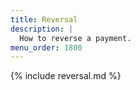 ```yaml
---
title: Reversal
description: |
  How to reverse a payment.
menu_order: 1800
---
```


{% include reversal.md %}
